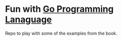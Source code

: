 # Fun with [Go Programming Lanaguage](https://www.gopl.io/)

Repo to play with some of the examples from the book.
